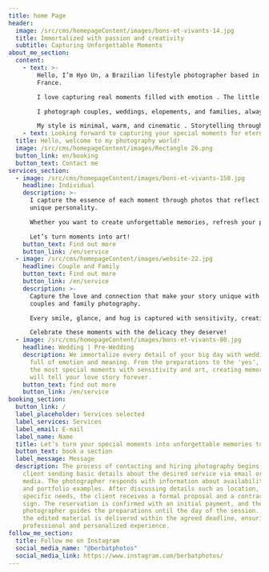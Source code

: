 ```yaml
---
title: home Page
header:
  image: /src/cms/homepageContent/images/bons-et-vivants-14.jpg
  title: Immortalized with passion and creativity
  subtitle: Capturing Unforgettable Moments
about_me_section:
  content:
    - text: >-
        Hello, I’m Hyo Un, a Brazilian lifestyle photographer based in Roscoff,
        France.

        I love capturing real moments filled with emotion . The little looks, the laughter, the quiet in-between.

        I photograph couples, weddings, elopements, and families, always with a focus on natural light and honest connection.

        My style is minimal, warm, and cinematic . Storytelling through simple, beautiful images you’ll treasure forever.
    - text: Looking forward to capturing your special moments for eternity!
  title: Hello, welcome to my photography world!
  image: /src/cms/homepageContent/images/Rectangle 26.png
  button_link: en/booking
  button_text: Contact me
services_section:
  - image: /src/cms/homepageContent/images/bons-et-vivants-150.jpg
    headline: Individual
    description: >-
      I capture the essence of each moment through photos that reflect your
      unique personality.

      Whether you want to create unforgettable memories, refresh your portfolio, or simply capture your best self, I approach every detail with creativity and sensitivity.

      Let’s turn moments into art!
    button_text: Find out more
    button_link: /en/service
  - image: /src/cms/homepageContent/images/website-22.jpg
    headline: Couple and Family
    button_text: Find out more
    button_link: /en/service
    description: >-
      Capture the love and connection that make your story unique with my
      couples and family photography.

      Every smile, glance, and hug is captured with sensitivity, creating timeless memories that reflect the most special bonds in your life.

      Celebrate these moments with the delicacy they deserve!
  - image: /src/cms/homepageContent/images/bons-et-vivants-80.jpg
    headline: Wedding | Pre-Wedding
    description: We immortalize every detail of your big day with wedding photos
      full of emotion and meaning. From the preparations to the 'yes', we record
      the most special moments with sensitivity and art, creating memories that
      will tell your love story forever.
    button_text: find out more
    button_link: /en/service
booking_section:
  button_link: /
  label_placeholder: Services selected
  label_services: Services
  label_email: E-mail
  label_name: Name
  title: Let’s turn your special moments into unforgettable memories together!
  button_text: book a section
  label_message: Message
  description: The process of contacting and hiring photography begins with the
    client sending basic details about the desired service via email or social
    media. The photographer responds with information about availability, prices
    and portfolio examples. After discussing details such as location, date and
    specific needs, the client receives a formal proposal and a contract to
    sign. The reservation is confirmed with an initial payment, and the
    photographer guides the preparations until the day of the session. Finally,
    the edited material is delivered within the agreed deadline, ensuring a
    professional and personalized experience.
follow_me_section:
  title: Follow me on Instagram
  social_media_name: "@berbatphotos"
  social_media_link: https://www.instagram.com/berbatphotos/
---
```

